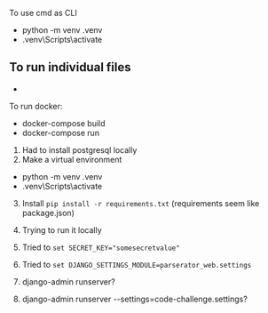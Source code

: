To use cmd as CLI
- python -m venv .venv
- .venv\Scripts\activate

To run individual files
- 
- 

To run docker:
- docker-compose build
- docker-compose run

1. Had to install postgresql locally
2. Make a virtual environment 
- python -m venv .venv
- .venv\Scripts\activate
3. Install `pip install -r requirements.txt` (requirements seem like package.json)
4. Trying to run it locally
5. Tried to `set SECRET_KEY="somesecretvalue"`
6. Tried to `set DJANGO_SETTINGS_MODULE=parserator_web.settings`

7. django-admin runserver?
7. django-admin runserver --settings=code-challenge.settings?